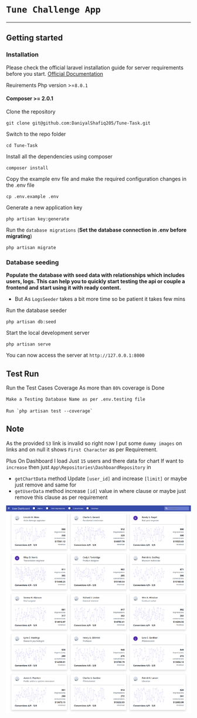 # `Tune Challenge App`


----------

## Getting started

### Installation

Please check the official laravel installation guide for server requirements before you start. [Official Documentation](https://laravel.com/docs/5.4/installation#installation)

Reuirements
Php version >=`8.0.1 `

#### Composer >= 2.0.1 
Clone the repository

    git clone git@github.com:DaniyalShafiq205/Tune-Task.git

Switch to the repo folder

    cd Tune-Task

Install all the dependencies using composer

    composer install

Copy the example env file and make the required configuration changes in the .env file

    cp .env.example .env

Generate a new application key

    php artisan key:generate


Run the `database migrations` (**Set the database connection in .env before migrating**)

    php artisan migrate
### Database seeding

**Populate the database with seed data with relationships which includes users, logs. This can help you to quickly start testing the api or couple a frontend and start using it with ready content.**
- But As `LogsSeeder` takes a bit more time so be patient it takes few mins

Run the database seeder 

    php artisan db:seed

Start the local development server

    php artisan serve

You can now access the server at `http://127.0.0.1:8000`
    

## Test Run
Run the Test Cases Coverage As more than `80%` coverage is Done

    Make a Testing Database Name as per .env.testing file

    Run `php artisan test --coverage`

## Note
As the provided `S3` link is invalid so right now I put some `dummy images` on links and on null it shows `First Character` as per Requirement.

Plus On Dashboard I load Just `15` users and there data for chart If want to `increase` then just 
`App\Repositories\DashboardRepository` in 
- `getChartData` method Update `[user_id]` and increase `[limit]` or maybe just remove and same for 
- `getUserData` method increase `[id]` value in where clause or maybe just remove this clause as per requirement


![Screenshot](appscreenshot.png)
